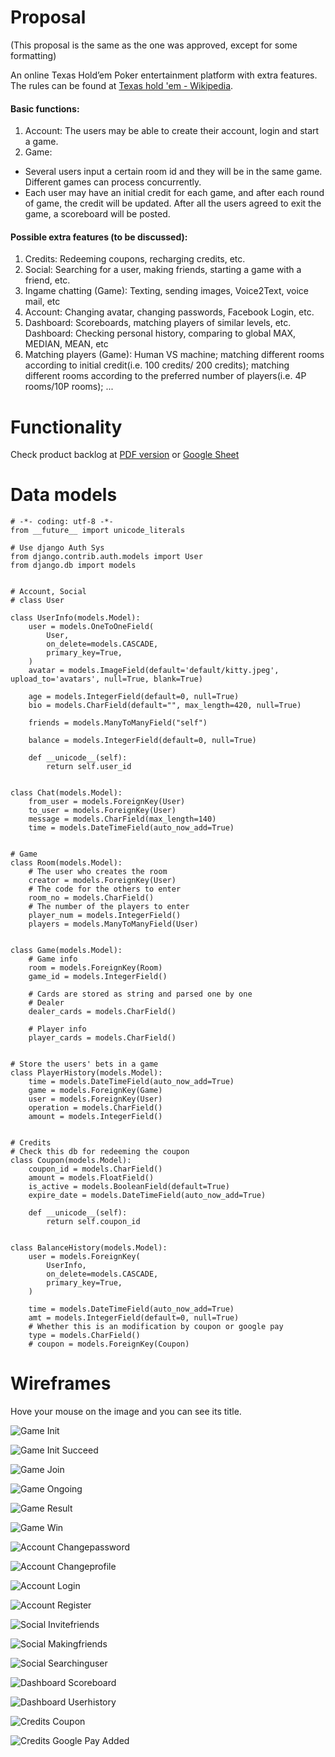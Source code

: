 # Proposal

(This proposal is the same as the one was approved, except for some formatting)

An online Texas Hold’em Poker entertainment platform with extra features. The rules can be found at [Texas hold 'em - Wikipedia](https://en.wikipedia.org/wiki/Texas_hold_%27em).

#### Basic functions:
1. Account: The users may be able to create their account, login and start a game.
2. Game: 
 - Several users input a certain room id and they will be in the same game. Different games can process concurrently.
 - Each user may have an initial credit for each game, and after each round of game, the credit will be updated. After all the users agreed to exit the game, a scoreboard will be posted.

#### Possible extra features (to be discussed):
1. Credits: Redeeming coupons, recharging credits, etc.
2. Social: Searching for a user, making friends, starting a game with a friend, etc.
3. Ingame chatting (Game): Texting, sending images, Voice2Text, voice mail, etc
4. Account: Changing avatar, changing passwords, Facebook Login, etc.
5. Dashboard: Scoreboards, matching players of similar levels, etc.
Dashboard: Checking personal history, comparing to global MAX, MEDIAN, MEAN, etc
6. Matching players (Game): Human VS machine; matching different rooms according to initial credit(i.e. 100 credits/ 200 credits); matching different rooms according to the preferred number of players(i.e. 4P rooms/10P rooms); ...

# Functionality

Check product backlog at [PDF version](product_backlog.pdf) or [Google Sheet](https://docs.google.com/a/andrew.cmu.edu/spreadsheets/d/1uMEWvXBT5bNIX06gBb_KE99MrlW8SU37tavY0iCz6rQ/edit?usp=sharing)

# Data models

```
# -*- coding: utf-8 -*-
from __future__ import unicode_literals

# Use django Auth Sys
from django.contrib.auth.models import User
from django.db import models


# Account, Social
# class User

class UserInfo(models.Model):
    user = models.OneToOneField(
        User,
        on_delete=models.CASCADE,
        primary_key=True,
    )
    avatar = models.ImageField(default='default/kitty.jpeg', upload_to='avatars', null=True, blank=True)

    age = models.IntegerField(default=0, null=True)
    bio = models.CharField(default="", max_length=420, null=True)

    friends = models.ManyToManyField("self")

    balance = models.IntegerField(default=0, null=True)

    def __unicode__(self):
        return self.user_id


class Chat(models.Model):
    from_user = models.ForeignKey(User)
    to_user = models.ForeignKey(User)
    message = models.CharField(max_length=140)
    time = models.DateTimeField(auto_now_add=True)


# Game
class Room(models.Model):
    # The user who creates the room
    creator = models.ForeignKey(User)
    # The code for the others to enter
    room_no = models.CharField()
    # The number of the players to enter
    player_num = models.IntegerField()
    players = models.ManyToManyField(User)


class Game(models.Model):
    # Game info
    room = models.ForeignKey(Room)
    game_id = models.IntegerField()

    # Cards are stored as string and parsed one by one
    # Dealer
    dealer_cards = models.CharField()

    # Player info
    player_cards = models.CharField()


# Store the users' bets in a game
class PlayerHistory(models.Model):
    time = models.DateTimeField(auto_now_add=True)
    game = models.ForeignKey(Game)
    user = models.ForeignKey(User)
    operation = models.CharField()
    amount = models.IntegerField()


# Credits
# Check this db for redeeming the coupon
class Coupon(models.Model):
    coupon_id = models.CharField()
    amount = models.FloatField()
    is_active = models.BooleanField(default=True)
    expire_date = models.DateTimeField(auto_now_add=True)

    def __unicode__(self):
        return self.coupon_id


class BalanceHistory(models.Model):
    user = models.ForeignKey(
        UserInfo,
        on_delete=models.CASCADE,
        primary_key=True,
    )

    time = models.DateTimeField(auto_now_add=True)
    amt = models.IntegerField(default=0, null=True)
    # Whether this is an modification by coupon or google pay
    type = models.CharField()
    # coupon = models.ForeignKey(Coupon)

```

# Wireframes

Hove your mouse on the image and you can see its title.

![Game Init](/specification/wireframe/game_init.png "Game Init")

![Game Init Succeed](/specification/wireframe/game_init_succeed.png "Game Init Succeed")

![Game Join](/specification/wireframe/game_join.png "Game Join")

![Game Ongoing](/specification/wireframe/game_ongoing.png "Game Ongoing")

![Game Result](/specification/wireframe/game_result.png "Game Result")

![Game Win](/specification/wireframe/game_win.png "Game Win")

![Account Changepassword](/specification/wireframe/account_changepassword.png "Account Changepassword")

![Account Changeprofile](/specification/wireframe/account_changeprofile.png "Account Changeprofile")

![Account Login](/specification/wireframe/account_login.png "Account Login")

![Account Register](/specification/wireframe/account_register.png "Account Register")

![Social Invitefriends](/specification/wireframe/social_invitefriends.png "Social Invitefriends")

![Social Makingfriends](/specification/wireframe/social_makingfriends.png "Social Makingfriends")

![Social Searchinguser](/specification/wireframe/social_searchinguser.png "Social Searchinguser")

![Dashboard Scoreboard](/specification/wireframe/dashboard_scoreboard.png "Dashboard Scoreboard")

![Dashboard Userhistory](/specification/wireframe/dashboard_userhistory.png "Dashboard Userhistory")

![Credits Coupon](/specification/wireframe/credits_coupon.png "Credits Coupon")

![Credits Google Pay Added](/specification/wireframe/credits_google_pay_added.png "Credits Google Pay Added")

